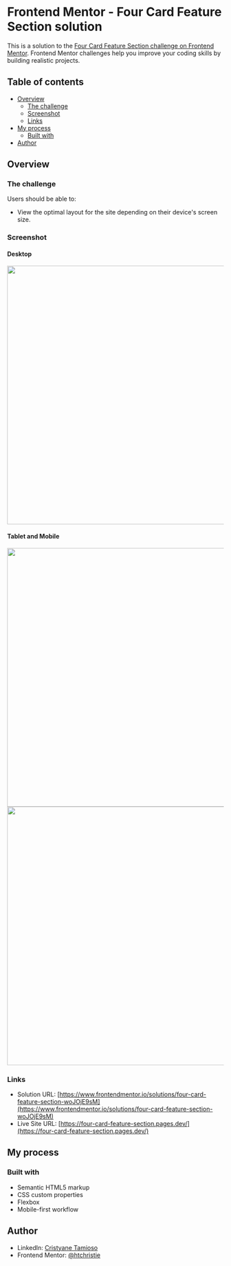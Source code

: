 # Frontend Mentor - Four Card Feature Section solution

This is a solution to the [Four Card Feature Section challenge on Frontend Mentor](https://www.frontendmentor.io/challenges/four-card-feature-section-weK1eFYK). Frontend Mentor challenges help you improve your coding skills by building realistic projects. 

## Table of contents

- [Overview](#overview)
  - [The challenge](#the-challenge)
  - [Screenshot](#screenshot)
  - [Links](#links)
- [My process](#my-process)
  - [Built with](#built-with)
- [Author](#author)

## Overview

### The challenge

Users should be able to:

- View the optimal layout for the site depending on their device's screen size.

### Screenshot

#### Desktop
<img src="https://user-images.githubusercontent.com/84540148/154401527-9f62f3d7-061b-4c7b-9090-e76047a1c364.png" height="600">

#### Tablet and Mobile
<img src="https://user-images.githubusercontent.com/84540148/154401817-a0093105-cd25-406b-a19e-c95ae03bd877.png" height="600"> <img src="https://user-images.githubusercontent.com/84540148/154401625-494b39e9-8355-43e6-b3e0-08b952a14a9f.png" height="600"> 

### Links

- Solution URL: [https://www.frontendmentor.io/solutions/four-card-feature-section-woJOjE9sM](https://www.frontendmentor.io/solutions/four-card-feature-section-woJOjE9sM)
- Live Site URL: [https://four-card-feature-section.pages.dev/](https://four-card-feature-section.pages.dev/)

## My process

### Built with

- Semantic HTML5 markup
- CSS custom properties
- Flexbox
- Mobile-first workflow

## Author

- LinkedIn: [Cristyane Tamioso](https://www.linkedin.com/in/cristyane-tamioso/)
- Frontend Mentor: [@htchristie](https://www.frontendmentor.io/profile/htchristie)
